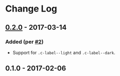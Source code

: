 # Change Log

## [0.2.0] - 2017-03-14
### Added (per [#2](https://github.com/zendeskgarden/css-labels/pull/2))
- Support for `.c-label--light` and `.c-label--dark`.

## 0.1.0 - 2017-02-06

[0.2.0]: https://github.com/zendeskgarden/css-labels/compare/0.1.0...0.2.0
